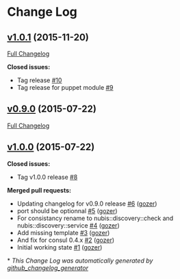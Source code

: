 # Change Log

## [v1.0.1](https://github.com/nubisproject/nubis-puppet-discovery/tree/v1.0.1) (2015-11-20)
[Full Changelog](https://github.com/nubisproject/nubis-puppet-discovery/compare/v0.9.0...v1.0.1)

**Closed issues:**

- Tag  release [\#10](https://github.com/nubisproject/nubis-puppet-discovery/issues/10)
- Tag release for puppet module [\#9](https://github.com/nubisproject/nubis-puppet-discovery/issues/9)

## [v0.9.0](https://github.com/nubisproject/nubis-puppet-discovery/tree/v0.9.0) (2015-07-22)
[Full Changelog](https://github.com/nubisproject/nubis-puppet-discovery/compare/v1.0.0...v0.9.0)

## [v1.0.0](https://github.com/nubisproject/nubis-puppet-discovery/tree/v1.0.0) (2015-07-22)
**Closed issues:**

- Tag v1.0.0 release [\#8](https://github.com/nubisproject/nubis-puppet-discovery/issues/8)

**Merged pull requests:**

- Updating changelog for v0.9.0 release [\#6](https://github.com/nubisproject/nubis-puppet-discovery/pull/6) ([gozer](https://github.com/gozer))
- port should be optionnal [\#5](https://github.com/nubisproject/nubis-puppet-discovery/pull/5) ([gozer](https://github.com/gozer))
- For consistancy rename to nubis::discovery::check and nubis::discovery::service [\#4](https://github.com/nubisproject/nubis-puppet-discovery/pull/4) ([gozer](https://github.com/gozer))
- Add missing template [\#3](https://github.com/nubisproject/nubis-puppet-discovery/pull/3) ([gozer](https://github.com/gozer))
- And fix for consul 0.4.x [\#2](https://github.com/nubisproject/nubis-puppet-discovery/pull/2) ([gozer](https://github.com/gozer))
- Initial working state [\#1](https://github.com/nubisproject/nubis-puppet-discovery/pull/1) ([gozer](https://github.com/gozer))



\* *This Change Log was automatically generated by [github_changelog_generator](https://github.com/skywinder/Github-Changelog-Generator)*